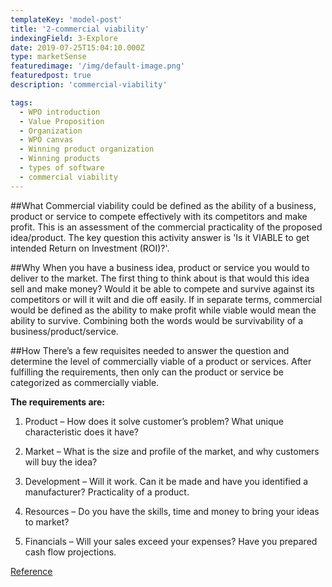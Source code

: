 ```yaml
---
templateKey: 'model-post'
title: '2-commercial viability'
indexingField: 3-Explore
date: 2019-07-25T15:04:10.000Z
type: marketSense
featuredimage: '/img/default-image.png'
featuredpost: true
description: 'commercial-viability'

tags:
  - WPO introduction
  - Value Proposition
  - Organization
  - WPO canvas
  - Winning product organization
  - Winning products
  - types of software
  - commercial viability
---
```


##What
Commercial viability could be defined as the ability of a business, product or service to compete effectively with its competitors and make profit. This is an assessment of the commercial practicality of the proposed idea/product. The key question this activity answer is 'Is it VIABLE to get intended Return on Investment (ROI)?'.



##Why
When you have a business idea, product or service you would to deliver to the market. The first thing to think about is that would this idea sell and make money? Would it be able to compete and survive against its competitors or will it wilt and die off easily. If in separate terms, commercial would be defined as the ability to make profit while viable would mean the ability to survive. Combining both the words would be survivability of a business/product/service.



##How
There’s a few requisites needed to answer the question and determine the level of commercially viable of a product or services. After fulfilling the requirements, then only can the product or service be categorized as commercially viable.



**The requirements are:**

1. Product – How does it solve customer’s problem? What unique characteristic does it have?

2. Market – What is the size and profile of the market, and why customers will buy the idea?

3. Development – Will it work. Can it be made and have you identified a manufacturer? Practicality of a product.

4. Resources – Do you have the skills, time and money to bring your ideas to market?

5. Financials – Will your sales exceed your expenses? Have you prepared cash flow projections.



[Reference]('https://medium.com/plusacumen/market-viability-7-steps-to-assess-your-competition-e4f67de84979')